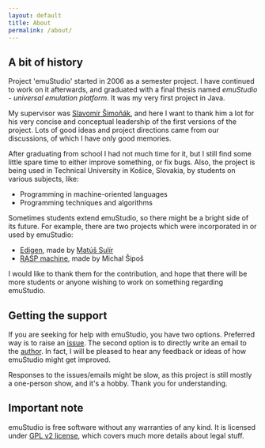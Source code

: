 ```yaml
---
layout: default
title: About
permalink: /about/
---
```


## A bit of history

Project 'emuStudio' started in 2006 as a semester project. I have continued to work on it afterwards, and graduated
with a final thesis named *emuStudio - universal emulation platform*. It was my very first project in Java.

My supervisor was [Slavomír Šimoňák](https://kpi.fei.tuke.sk/sk/person/slavomir-simonak), and here I want to thank him
a lot for his very concise and conceptual leadership of the first versions of the project. Lots of good ideas and
project directions came from our discussions, of which I have only good memories. 

After graduating from school I had not much time for it, but I still find some little spare time to either improve
something, or fix bugs. Also, the project is being used in Technical University in Košice, Slovakia, by students
on various subjects, like:
 
- Programming in machine-oriented languages
- Programming techniques and algorithms

Sometimes students extend emuStudio, so there might be a bright side of its future. For example,
there are two projects which were incorporated in or used by emuStudio:

- [Edigen](https://github.com/sulir/edigen), made by [Matúš Sulír](https://sulir.github.io/)
- [RASP machine](/docuser/rasp/index), made by Michal Šipoš

I would like to thank them for the contribution, and hope that there will be more students or anyone wishing to
work on something regarding emuStudio.

## Getting the support

If you are seeking for help with emuStudio, you have two options. Preferred way is to raise
an [issue](https://github.com/vbmacher/emuStudio/issues).
The second option is to directly write an email to the [author](mailto:pjakubco@gmail.com).
In fact, I will be pleased to hear any feedback or ideas of how emuStudio might get improved.

Responses to the issues/emails might be slow, as this project is still mostly a one-person show, and it's a hobby.
Thank you for understanding.

## Important note

emuStudio is free software without any warranties of any kind. It is licensed under
[GPL v2 license](https://www.gnu.org/licenses/old-licenses/gpl-2.0.html), which covers much more details about
legal stuff.
